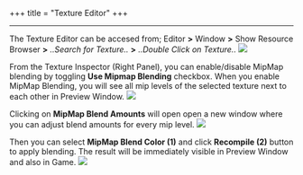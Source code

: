 +++
title = "Texture Editor"
+++


------------------

The Texture Editor can be accesed from; Editor <strong>></strong> Window <strong>></strong> Show Resource Browser <strong>></strong>  *..Search for Texture..* <strong>></strong>  *..Double Click on Texture..*
![](/img/mipmap_editor/tex_editor_pre_mip.PNG)

From the Texture Inspector (Right Panel), you can enable/disable MipMap blending by toggling <strong>Use Mipmap Blending</strong> checkbox.
When you enable MipMap Blending, you will see all mip levels of the selected texture next to each other in Preview Window.
![](/img/mipmap_editor/tex_editor_post_mip.PNG)

Clicking on <strong>MipMap Blend Amounts</strong> will open open a new window where you can adjust blend amounts for every mip level.
![](/img/mipmap_editor/mipmap_blend_window.PNG)

Then you can select <strong>MipMap Blend Color (1)</strong> and click <strong>Recompile (2)</strong> button to apply blending. The result will be immediately visible in Preview Window and also in Game.
![](/img/mipmap_editor/tex_editor_compiled.PNG)
